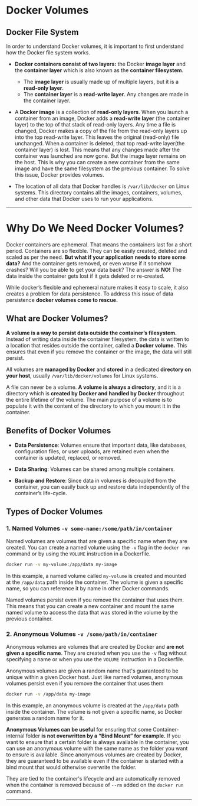 # Docker Volumes

## Docker File System

In order to understand Docker volumes, it is important to first understand how the Docker file system works.

- **Docker containers consist of two layers:** the Docker **image layer** and the **container layer** which is also known as the **container filesystem**.
    - The **image layer** is usually made up of multiple layers, but it is a **read-only layer**.
    - The **container layer** is a **read-write layer**. Any changes are made in the container layer.

- A **Docker image** is a collection of **read-only layers**. When you launch a container from an image, Docker adds a **read-write layer** (the container layer) to the top of that stack of read-only layers. Any time a file is changed, Docker makes a copy of the file from the read-only layers up into the top read-write layer. This leaves the original (read-only) file unchanged. When a container is deleted, that top read-write layer(the container layer) is lost. This means that any changes made after the container was launched are now gone. But the image layer remains on the host. This is why you can create a new container from the same image and have the same filesystem as the previous container. To solve this issue, Docker provides volumes.


- The location of all data that Docker handles is `/var/lib/docker` on Linux systems. This directory contains all the images, containers, volumes, and other data that Docker uses to run your applications.

--------------------------------------------

# Why Do We Need Docker Volumes?

Docker containers are ephemeral. That means the containers last for a short period. Containers are so flexible. They can be easily created, deleted and scaled as per the need. **But what if your application needs to store some data?** And the container gets removed, or even worse if it somehow crashes? Will you be able to get your data back? The answer is **NO!** The data inside the container gets lost if it gets deleted or re-created.

While docker’s flexible and ephemeral nature makes it easy to scale, it also creates a problem for data persistence. To address this issue of data persistence **docker volumes come to rescue.**


## What are Docker Volumes?

**A volume is a way to persist data outside the container’s filesystem.** Instead of writing data inside the container filesystem, the data is written to a location that resides outside the container, called a **Docker volume.** This ensures that even if you remove the container or the image, the data will still persist.

All volumes are **managed by Docker** and **stored** in a dedicated **directory on your host**, usually `/var/lib/docker/volumes` for Linux systems.

A file can never be a volume. **A volume is always a directory**, and it is a directory which is **created by Docker and handled by Docker** throughout the entire lifetime of the volume. The main purpose of a volume is to populate it with the content of the directory to which you mount it in the container.


## Benefits of Docker Volumes

- **Data Persistence**: Volumes ensure that important data, like databases, configuration files, or user uploads, are retained even when the container is updated, replaced, or removed.

- **Data Sharing**: Volumes can be shared among multiple containers.

- **Backup and Restore**: Since data in volumes is decoupled from the container, you can easily back up and restore data independently of the container’s life-cycle.


## Types of Docker Volumes

### 1. **Named Volumes** `-v some-name:/some/path/in/container`

Named volumes are volumes that are given a specific name when they are created. You can create a named volume using the `-v` flag in the `docker run` command or by using the `VOLUME` instruction in a Dockerfile.

```bash
docker run -v my-volume:/app/data my-image
```

In this example, a named volume called `my-volume` is created and mounted at the `/app/data` path inside the container. The volume is given a specific name, so you can reference it by name in other Docker commands.

Named volumes persist even if you remove the container that uses them. This means that you can create a new container and mount the same named volume to access the data that was stored in the volume by the previous container.

### 2. **Anonymous Volumes** `-v /some/path/in/container`

Anonymous volumes are volumes that are created by Docker and **are not given a specific name**. They are created when you use the `-v` flag without specifying a name or when you use the `VOLUME` instruction in a Dockerfile.

Anonymous volumes are given a random name that's guaranteed to be unique within a given Docker host. Just like named volumes, anonymous volumes persist even if you remove the container that uses them

```bash
docker run -v /app/data my-image
```

In this example, an anonymous volume is created at the `/app/data` path inside the container. The volume is not given a specific name, so Docker generates a random name for it.

**Anonymous Volumes can be useful** for ensuring that some Container-internal folder **is not overwritten by a “Bind Mount” for example.** If you want to ensure that a certain folder is always available in the container, you can use an anonymous volume with the same name as the folder you want to ensure is available. Since anonymous volumes are created by Docker, they are guaranteed to be available even if the container is started with a bind mount that would otherwise overwrite the folder.

They are tied to the container's lifecycle and are automatically removed when the container is removed because of `--rm` added on the `docker run` command.

--------------------------------------------